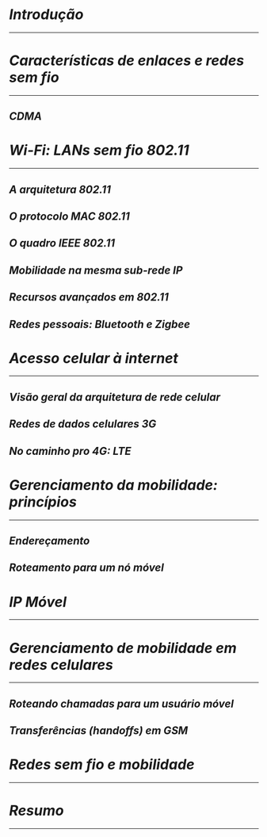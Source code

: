 # *Introdução*
---

# *Características de enlaces e redes sem fio*
---

## *CDMA*

# *Wi-Fi: LANs sem fio 802.11*
---

## *A arquitetura 802.11*

## *O protocolo MAC 802.11*

## *O quadro IEEE 802.11*

## *Mobilidade na mesma sub-rede IP*

## *Recursos avançados em 802.11*

## *Redes pessoais: Bluetooth e Zigbee*

# *Acesso celular à internet*
---

## *Visão geral da arquitetura de rede celular*

## *Redes de dados celulares 3G*

## *No caminho pro 4G: LTE*

# *Gerenciamento da mobilidade: princípios*
---

## *Endereçamento*

## *Roteamento para um nó móvel*

# *IP Móvel*
---

# *Gerenciamento de mobilidade em redes celulares*
---

## *Roteando chamadas para um usuário móvel*

## *Transferências (handoffs) em GSM*

# *Redes sem fio e mobilidade*
---

# *Resumo*
---